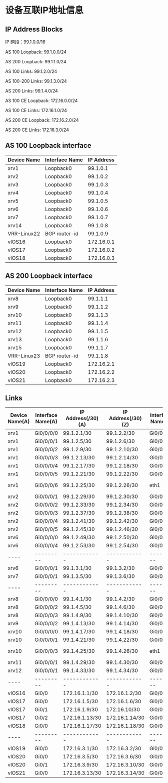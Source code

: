 # 设备互联IP地址信息
## IP Address Blocks

IP 网段：99.1.0.0/16

AS 100 Loopback: 99.1.0.0/24

AS 200 Loopback: 99.1.1.0/24

AS 100 Links:  99.1.2.0/24

AS 100-200 Links: 99.1.3.0/24

AS 200 Links:  99.1.4.0/24

AS 100 CE Loopback: 172.16.0.0/24

AS 100 CE Links: 172.16.1.0/24

AS 200 CE Loopback: 172.16.2.0/24

AS 200 CE Links: 172.16.3.0/24

## AS 100 Loopback interface

Device Name | Interface Name |IP Address
------------|----------------|----------
xrv1        | Loopback0      |99.1.0.1 
xrv2        | Loopback0      |99.1.0.2 
xrv3        | Loopback0      |99.1.0.3 
xrv4        | Loopback0      |99.1.0.4 
xrv5        | Loopback0      |99.1.0.5 
xrv6        | Loopback0      |99.1.0.6 
xrv7        | Loopback0      |99.1.0.7 
xrv14       | Loopback0      |99.1.0.8
VRR-Linux22 | BGP router-id  |99.1.0.9
vIOS16      | Loopback0      |172.16.0.1
vIOS17      | Loopback0      |172.16.0.2
vIOS18      | Loopback0      |172.16.0.3 

## AS 200 Loopback interface
Device Name | Interface Name |IP Address
------------|----------------|----------
xrv8        | Loopback0      |99.1.1.1 
xrv9        | Loopback0      |99.1.1.2 
xrv10       | Loopback0      |99.1.1.3 
xrv11       | Loopback0      |99.1.1.4 
xrv12       | Loopback0      |99.1.1.5 
xrv13       | Loopback0      |99.1.1.6 
xrv15       | Loopback0      |99.1.1.7 
VRR-Linux23 | BGP router-id  |99.1.1.8
vIOS19      | Loopback0      |172.16.2.1
vIOS20      | Loopback0      |172.16.2.2
vIOS21      | Loopback0      |172.16.2.3 

## Links
Device Name(A)  | Interface Name(A) | IP Address(/30)(A) | IP Address(/30)(Z) | Interface Name(Z) | Device Name(Z)  
---------|----------|----------|-----------|----------|----------
xrv1|Gi0/0/0/0|99.1.2.1/30|99.1.2.2/30|Gi0/0/0/0|xrv2
xrv1|Gi0/0/0/1|99.1.2.5/30|99.1.2.6/30|Gi0/0/0/0|xrv3
xrv1|Gi0/0/0/2|99.1.2.9/30|99.1.2.10/30|Gi0/0/0/0|xrv4
xrv1|Gi0/0/0/3|99.1.2.13/30|99.1.2.14/30|Gi0/0/0/0|xrv5
xrv1|Gi0/0/0/4|99.1.2.17/30|99.1.2.18/30|Gi0/0/0/2|xrv6
xrv1|Gi0/0/0/5|99.1.2.21/30|99.1.2.22/30|Gi0/0/0/2|xrv7
xrv1|Gi0/0/0/6|99.1.2.25/30|99.1.2.26/30|eth1|VRR-Linux22
xrv2|Gi0/0/0/1|99.1.2.29/30|99.1.2.30/30|Gi0/0/0/0|xrv3
xrv2|Gi0/0/0/2|99.1.2.33/30|99.1.2.34/30|Gi0/0/0/0|xrv4
xrv2|Gi0/0/0/3|99.1.2.37/30|99.1.2.38/30|Gi0/0/0/0|xrv5
xrv2|Gi0/0/0/4|99.1.2.41/30|99.1.2.42/30|Gi0/0/0/3|xrv6
xrv2|Gi0/0/0/5|99.1.2.45/30|99.1.2.46/30|Gi0/0/0/3|xrv7
xrv6|Gi0/0/0/0|99.1.2.49/30|99.1.2.50/30|Gi0/0/0/0|xrv7
xrv6|Gi0/0/0/4|99.1.2.53/30|99.1.2.54/30|Gi0/0/0/0|xrv14
----|---------|------------|------------|---------|----
xrv6|Gi0/0/0/1|99.1.3.1/30 |99.1.3.2/30 |Gi0/0/0/1|xrv8
xrv7|Gi0/0/0/1|99.1.3.5/30 |99.1.3.6/30 |Gi0/0/0/1|xrv9
----|---------|------------|------------|---------|----
xrv8|Gi0/0/0/0|99.1.4.1/30 |99.1.4.2/30|Gi0/0/0/0|xrv9
xrv8|Gi0/0/0/2|99.1.4.5/30 |99.1.4.6/30|Gi0/0/0/2|xrv10
xrv8|Gi0/0/0/3|99.1.4.9/30|99.1.4.10/30|Gi0/0/0/0|xrv15
xrv9|Gi0/0/0/2|99.1.4.13/30|99.1.4.14/30|Gi0/0/0/2|xrv11
xrv10|Gi0/0/0/0|99.1.4.17/30|99.1.4.18/30|Gi0/0/0/0|xrv11
xrv10|Gi0/0/0/1|99.1.4.21/30|99.1.4.22/30|Gi0/0/0/0|xrv12
xrv10|Gi0/0/0/3|99.1.4.25/30|99.1.4.26/30|eth1|VRR-Linux23
xrv11|Gi0/0/0/1|99.1.4.29/30|99.1.4.30/30|Gi0/0/0/0|xrv13
xrv12|Gi0/0/0/1|99.1.4.33/30|99.1.4.34/30|Gi0/0/0/1|xrv13
----|---------|------------|------------|---------|----
vIOS16|Gi0/0   |172.16.1.1/30|172.16.1.2/30|Gi0/0/0/6|xrv3
vIOS17|Gi0/0   |172.16.1.5/30|172.16.1.6/30|Gi0/0/0/6|xrv4
vIOS17|Gi0/1   |172.16.1.9/30|172.16.10/30|Gi0/0/0/7|xrv3
vIOS17|Gi0/2   |172.16.1.13/30|172.16.1.14/30|Gi0/0/0/7|xrv5
vIOS18|Gi0/0   |172.16.1.17/30|172.16.1.18/30|Gi0/0/0/6|xrv5
----|---------|------------|------------|---------|----
vIOS19|Gi0/0   |172.16.3.1/30|172.16.3.2/30|Gi0/0/0/6|xrv12
vIOS20|Gi0/0   |172.16.3.5/30|172.16.3.6/30|Gi0/0/0/7|xrv12
vIOS20|Gi0/1   |172.16.3.9/30|172.16.3.10/30|Gi0/0/0/7|xrv13
vIOS21|Gi0/0   |172.16.3.13/30|172.16.3.14/30|Gi0/0/0/6|xrv13





